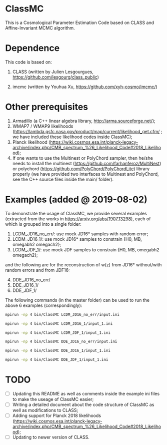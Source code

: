 # ClassMC

This is a Cosmological Parameter Estimation Code based on CLASS and Affine-Invariant MCMC algorithm.

# Dependence

This code is based on:

1) CLASS (written by Julien Lesgourgues, https://github.com/lesgourg/class_public)

2) imcmc (written by Youhua Xu, https://github.com/xyh-cosmo/imcmc/)

# Other prerequisites
1) Armadillo (a C++ linear algebra library, http://arma.sourceforge.net/);
2) WMAP7 / WMAP9 likelihoods (https://lambda.gsfc.nasa.gov/product/map/current/likelihood_get.cfm/ ; we have included these likelihood codes inside ClassMC); 
3) Planck likelihood (https://wiki.cosmos.esa.int/planck-legacy-archive/index.php/CMB_spectrum_%26_Likelihood_Code#2018_Likelihood);
4) If one wants to use the Multinest or PolyChord sampler, then he/she needs to install the multinest (https://github.com/farhanferoz/MultiNest) or polychord (https://github.com/PolyChord/PolyChordLite) library properly (we have provided two interfaces to Multinest and PolyChord, see the C++ source files inside the main/ folder).

# Examples (added @ 2019-08-02)

To demonstrate the usage of ClassMC, we provide several examples (extracted from the works in https://arxiv.org/abs/1907.13298), each of which is grouped into a single folder:

1) LCDM_JD16_no_err/: use mock JD16* samples with random error;
2) LCDM_JD16_1/: use mock JD16* samples to constrain {H0, MB, omegabh2 omegach2};
3) LCDM_JDF_1/: use mock JDF samples to constrain {H0, MB, omegabh2 omegach2};

and the following are for the reconstruction of w(z) from JD16* without/with random errors and from  JDF16:

4) DDE_JD16_no_err/
5) DDE_JD16_1/
6) DDE_JDF_1/


The following commands (in the master folder) can be used to run the above 6 examples (correspondingly):
```bash
mpirun -np 4 bin/ClassMC LCDM_JD16_no_err/input.ini
```
```bash
mpirun -np 4 bin/ClassMC LCDM_JD16_1/input_1.ini
```
```bash
mpirun -np 4 bin/ClassMC LCDM_JDF_1/input_1.ini

```
```bash
mpirun -np 4 bin/ClassMC DDE_JD16_no_err/input.ini
```
```bash
mpirun -np 4 bin/ClassMC DDE_JD16_1/input_1.ini
```
```bash
mpirun -np 4 bin/ClassMC DDE_JDF_1/input_1.ini
```

# TODO

- [ ] Updating this README as well as comments inside the example ini files to make the useage of ClassMC easier;
- [ ] Writing a detailed document about the code structure of ClassMC as well as modifications to CLASS;
- [ ] Adding support for Planck 2018 likelihoods (https://wiki.cosmos.esa.int/planck-legacy-archive/index.php/CMB_spectrum_%26_Likelihood_Code#2018_Likelihood);
- [ ] Updating to newer version of CLASS.
